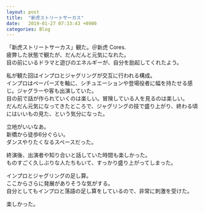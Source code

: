 ```yaml
---
layout: post
title:  "新虎ストリートサーカス"
date:   2019-01-27 07:33:43 +0900
categories: Blog
---
```


「新虎ストリートサーカス」観た。＠新虎 Cores.   
疲弊した状態で観たが、だんだんと元気になれた。  
目の前にいるドラマと遊びのエネルギーが、自分を励起してくれたよう。

私が観た回はインプロとジャグリングが交互に行われる構成。  
インプロはペーパーズを軸に、シチュエーションや登場役者に幅を持たせる感じ。ジャグラーや客も出演していた。  
目の前で話が作られていくのは楽しい。冒険している人を見るのは楽しい。  
だんだん元気になってきたところで、ジャグリングの技で盛り上がり、終わる頃にはいいもの見た、という気分になった。

立地がいいなあ。  
新橋から徒歩6分ぐらい。  
ダンスやりたくなるスペースだった。

終演後、出演者や知り合いと話していた時間も楽しかった。  
ものすごく久しぶりな人たちもいて、すっかり盛り上がってしまった。

インプロとジャグリングの足し算。  
ここからさらに発展がありそうな気がする。  
自分としてもインプロと落語の足し算をしているので、非常に刺激を受けた。

楽しかった。
